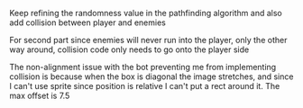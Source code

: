 Keep refining the randomness value in the pathfinding algorithm and also add collision between player and enemies

For second part since enemies will never run into the player, only the other way around, collision code only needs to go onto the player side


The non-alignment issue with the bot preventing me from implementing collision is because when the box is diagonal the image stretches, and since I can't use sprite since position is relative I can't put a rect around it. The max offset is 7.5